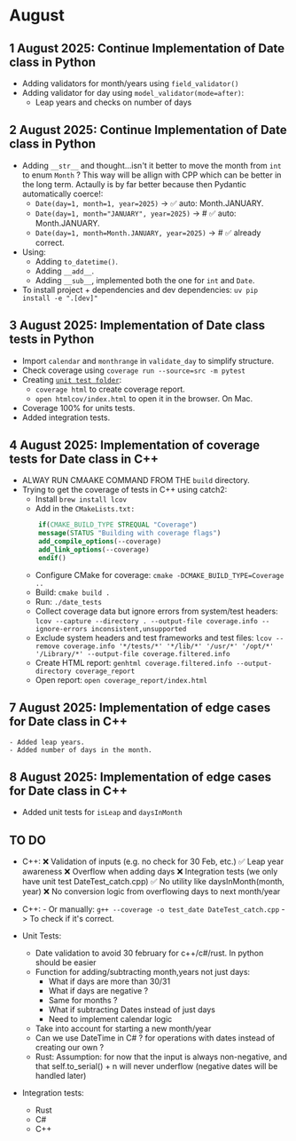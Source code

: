 # August

## 1 August 2025: Continue Implementation of Date class in Python
- Adding validators for month/years using `field_validator()`
- Adding validator for day using `model_validator(mode=after)`:
    - Leap years and checks on number of days

## 2 August 2025: Continue Implementation of Date class in Python
-  Adding `__str__` and thought...isn't it better to move the month from `int` to enum `Month` ? This way will be allign with CPP which can be better in the long term. Actaully is by far better because then Pydantic automatically coerce!:
    - `Date(day=1, month=1, year=2025)` -> ✅ auto: Month.JANUARY.
    - `Date(day=1, month="JANUARY", year=2025)` -> # ✅ auto: Month.JANUARY.
    - `Date(day=1, month=Month.JANUARY, year=2025)` -> # ✅ already correct.
- Using: 
    - Adding `to_datetime()`.
    - Adding `__add__`.
    - Adding `__sub__`, implemented both the one for `int` and `Date`.
- To install project + dependencies and dev dependencies: `uv pip install -e ".[dev]"`

## 3 August 2025: Implementation of Date class tests in Python
- Import `calendar` and `monthrange` in `validate_day` to simplify structure.
- Check coverage using `coverage run --source=src -m pytest`
- Creating [`unit test folder`](/code-python/tests/unit/):
    - `coverage html` to create coverage report.
    - `open htmlcov/index.html` to open it in the browser. On Mac.
- Coverage 100% for units tests.
- Added integration tests.

## 4 August 2025: Implementation of coverage tests for Date class in C++
- ALWAY RUN CMAAKE COMMAND FROM THE `build` directory.
- Trying to get the coverage of tests in C++ using catch2:
    - Install `brew install lcov`
    - Add in the `CMakeLists.txt:`
    ```cmake
        if(CMAKE_BUILD_TYPE STREQUAL "Coverage")
        message(STATUS "Building with coverage flags")
        add_compile_options(--coverage)
        add_link_options(--coverage)
        endif()
    ```
    - Configure CMake for coverage: `cmake -DCMAKE_BUILD_TYPE=Coverage ..`
    - Build: `cmake build .`
    - Run: `./date_tests`
    - Collect coverage data but ignore errors from system/test headers: `lcov --capture --directory . --output-file coverage.info --ignore-errors inconsistent,unsupported`
    - Exclude system headers and test frameworks and test files: `lcov --remove coverage.info '*/tests/*' '*/lib/*' '/usr/*' '/opt/*' '/Library/*' --output-file coverage.filtered.info`
    - Create HTML report: `genhtml coverage.filtered.info --output-directory coverage_report`
    - Open report: `open coverage_report/index.html`

## 7 August 2025: Implementation of edge cases for Date class in C++
    - Added leap years.
    - Added number of days in the month.

## 8 August 2025: Implementation of edge cases for Date class in C++
  - Added unit tests for `isLeap` and `daysInMonth`

## TO DO
- C++:
    ❌ Validation of inputs (e.g. no check for 30 Feb, etc.)
    ✅  Leap year awareness
    ❌ Overflow when adding days
    ❌ Integration tests (we only have unit test DateTest_catch.cpp)
    ✅  No utility like daysInMonth(month, year)
    ❌ No conversion logic from overflowing days to next month/year

- C++:  - Or manually: `g++ --coverage -o test_date DateTest_catch.cpp` -> To check if it's correct.
- Unit Tests:
    - Date validation to avoid 30 february for c++/c#/rust. In python should be easier
    - Function for adding/subtracting month,years not just days:
        - What if days are more than 30/31
        - What if days are negative ?
        - Same for months ?
        - What if subtracting Dates instead of just days
        - Need to implement calendar logic
    - Take into account for starting a new month/year
    - Can we use DateTime in C# ? for operations with dates instead of creating our own ?
    - Rust:
        Assumption: for now that the input is always non-negative, and that self.to_serial() + n will never underflow (negative dates will be handled later)
- Integration tests:
    - Rust
    - C#
    - C++
